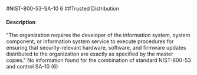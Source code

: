 #NIST-800-53-SA-10 6
##Trusted Distribution
#### Description
"The organization requires the developer of the information system, system component, or information system service to execute procedures for ensuring that security-relevant hardware, software, and firmware updates distributed to the organization are exactly as specified by the master copies."
No information found for the combination of standard NIST-800-53 and control SA-10 (6)
